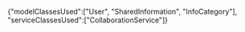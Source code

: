 {"modelClassesUsed":["User", "SharedInformation", "InfoCategory"], "serviceClassesUsed":["CollaborationService"]}